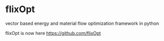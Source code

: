 # flixOpt
vector based energy and material flow optimization framework in python

flixOpt is now here https://github.com/flixOpt
